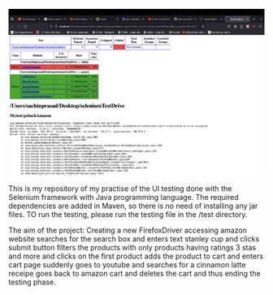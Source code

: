 ![Screenshot of My Application](ss.png)


This is my repository of my practise of the UI testing done with the Selenium framework with Java programming language.
The required dependencies are added in Maven, so there is no need of installing any jar files.
TO run the testing, please run the testing file in the /test directory.

The aim of the project:
Creating a new FirefoxDriver
accessing amazon website
searches for the search box and enters text stanley cup and clicks submit button
filters the products with only products having ratings 3 stas and more and clicks on the first product
adds the product to cart and enters cart page
suddenly goes to youtube and searches for a cinnamon latte receipe
goes back to amazon cart and deletes the cart and thus ending the testing phase.


